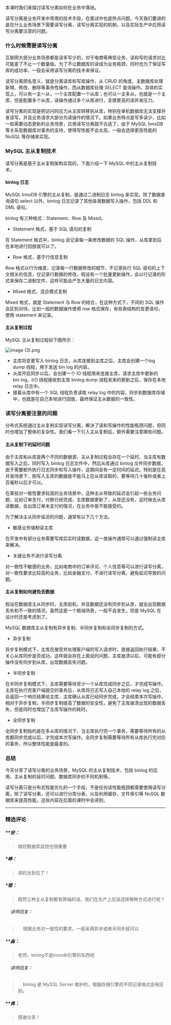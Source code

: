 <p>本课时我们来探讨读写分离如何在业务中落地。</p>
<p>读写分离是业务开发中常用的技术手段，在面试中也是热点问题，今天我们要讲的是在什么业务场景下需要读写分离，读写分离实现的机制，以及实际生产中应用读写分离要注意的问题。</p>
<h3>什么时候需要读写分离</h3>
<p>互联网大部分业务场景都是读多写少的，对于电商等典型业务，读和写的请求对比可能差了不止一个数量级。为了不让数据库的读成为业务瓶颈，同时也为了保证写库的成功率，一般会采用读写分离的技术来保证。</p>
<p>读写分离顾名思义，就是分离读库和写库操作，从 CRUD 的角度，主数据库处理新增、修改、删除等事务性操作，而从数据库处理 SELECT 查询操作。具体的实现上，可以有一主一从，一个主库配置一个从库；也可以一主多从，也就是一个主库，但是配置多个从库，读操作通过多个从库进行，支撑更高的读并发压力。</p>
<p>读写分离的实现是把访问的压力从主库转移到从库，特别在单机数据库无法支撑并发读写，并且业务请求大部分为读操作的情况下。如果业务特点是写多读少，比如一些需要动态更新的业务场景，应用读写分离就不合适了，由于 MySQL InnoDB 等关系型数据库对事务的支持，使得写性能不会太高，一般会选择更高性能的 NoSQL 等存储来实现。</p>
<h3>MySQL 主从复制技术</h3>
<p>读写分离是基于主从复制架构实现的，下面介绍一下 MySQL 中的主从复制技术。</p>
<h4>binlog 日志</h4>
<p>MySQL InnoDB 引擎的主从复制，是通过二进制日志 binlog 来实现。除了数据查询语句 select 以外，binlog 日志记录了其他各类数据写入操作，包括 DDL 和 DML 语句。</p>
<p>binlog 有三种格式：Statement、Row 及 Mixed。</p>
<ul>
<li>Statement 格式，基于 SQL 语句的复制</li>
</ul>
<p>在 Statement 格式中，binlog 会记录每一条修改数据的 SQL 操作，从库拿到后在本地进行回放就可以了。</p>
<ul>
<li>Row 格式，基于行信息复制</li>
</ul>
<p>Row 格式以行为维度，记录每一行数据修改的细节，不记录执行 SQL 语句的上下文相关的信息，仅记录行数据的修改。假设有一个批量更新操作，会以行记录的形式来保存二进制文件，这样可能会产生大量的日志内容。</p>
<ul>
<li>Mixed 格式，混合模式复制</li>
</ul>
<p>Mixed 格式，就是 Statement 与 Row 的结合，在这种方式下，不同的 SQL 操作会区别对待。比如一般的数据操作使用 row 格式保存，有些表结构的变更语句，使用 statement 来记录。</p>
<h4>主从复制过程</h4>
<p>MySQL 主从复制过程如下图所示：</p>
<p><img src="https://s0.lgstatic.com/i/image/M00/1D/63/CgqCHl7h4UKAHeKQAAGxgG2nPaQ910.png" alt="image (3).png"></p>
<ul>
<li>主库将变更写入 binlog 日志，从库连接到主库之后，主库会创建一个log dump 线程，用于发送 bin log 的内容。</li>
<li>从库开启同步以后，会创建一个 IO 线程用来连接主库，请求主库中更新的 bin log，I/O 线程接收到主库 binlog dump 进程发来的更新之后，保存在本地 relay 日志中。</li>
<li>接着从库中有一个 SQL 线程负责读取 relay log 中的内容，同步到数据库存储中，也就是在自己本地进行回放，最终保证主从数据的一致性。</li>
</ul>
<h3>读写分离要注意的问题</h3>
<p>分布式系统通过主从复制实现读写分离，解决了读和写操作的性能瓶颈问题，但同时也增加了整体的复杂性。我们看一下引入主从复制后，额外需要注意哪些问题。</p>
<h4>主从复制下的延时问题</h4>
<p>由于主库和从库是两个不同的数据源，主从复制过程会存在一个延时，当主库有数据写入之后，同时写入 binlog 日志文件中，然后从库通过 binlog 文件同步数据，由于需要额外执行日志同步和写入操作，这期间会有一定时间的延迟。特别是在高并发场景下，刚写入主库的数据是不能马上在从库读取的，要等待几十毫秒或者上百毫秒以后才可以。</p>
<p>在某些对一致性要求较高的业务场景中，这种主从导致的延迟会引起一些业务问题，比如订单支付，付款已经完成，主库数据更新了，从库还没有，这时候去从库读数据，会出现订单未支付的情况，在业务中是不能接受的。</p>
<p></p>
<p>为了解决主从同步延迟的问题，通常有以下几个方法。</p>
<ul>
<li>敏感业务强制读主库</li>
</ul>
<p>在开发中有部分业务需要写库后实时读数据，这一类操作通常可以通过强制读主库来解决。</p>
<ul>
<li>关键业务不进行读写分离</li>
</ul>
<p>对一致性不敏感的业务，比如电商中的订单评论、个人信息等可以进行读写分离，对一致性要求比较高的业务，比如金融支付，不进行读写分离，避免延迟导致的问题。</p>
<h4>主从复制如何避免丢数据</h4>
<p>假设在数据库主从同步时，主库宕机，并且数据还没有同步到从库，就会出现数据丢失和不一致的情况，虽然这是一个极端场景，一般不会发生，但是 MySQL 在设计时还是考虑到了。</p>
<p>MySQL 数据库主从复制有异步复制、半同步复制和全同步复制的方式。</p>
<ul>
<li>异步复制</li>
</ul>
<p>异步复制模式下，主库在接受并处理客户端的写入请求时，直接返回执行结果，不关心从库同步是否成功，这样就会存在上面说的问题，主库崩溃以后，可能有部分操作没有同步到从库，出现数据丢失问题。</p>
<ul>
<li>半同步复制</li>
</ul>
<p>在半同步复制模式下，主库需要等待至少一个从库完成同步之后，才完成写操作。主库在执行完客户端提交的事务后，从库将日志写入自己本地的 relay log 之后，会返回一个响应结果给主库，主库确认从库已经同步完成，才会结束本次写操作。相对于异步复制，半同步复制提高了数据的安全性，避免了主库崩溃出现的数据丢失，但是同时也增加了主库写操作的耗时。</p>
<ul>
<li>全同步复制</li>
</ul>
<p>全同步复制指的是在多从库的情况下，当主库执行完一个事务，需要等待所有的从库都同步完成以后，才完成本次写操作。全同步复制需要等待所有从库执行完对应的事务，所以整体性能是最差的。</p>
<h3>总结</h3>
<p>今天分享了读写分离的业务场景，MySQL 的主从复制技术，包括 binlog 的应用、主从复制的延时问题、数据库同步的不同机制等。</p>
<p>读写分离只是分布式性能优化的一个手段，不是任何读性能瓶颈都需要使用读写分离，除了读写分离，还可以进行分库分表，以及利用缓存，文件索引等 NoSQL 数据库来提高性能，这些内容在后面的课时中会讲到。</p>

---

### 精选评论

##### **安：
> 做好数据库监控也很重要

##### *峥：
> 讲的太到位了！

##### *锟：
> 既然三种主从复制都有弊端的话，我们在生产上应该选择哪种方式进行呢？

 ###### &nbsp;&nbsp;&nbsp; 讲师回复：
> &nbsp;&nbsp;&nbsp; 根据业务对一致性的要求，一般采用异步或者半同步就可以

##### **淼：
> 老师，binlog不是innodb引擎的东西吧

 ###### &nbsp;&nbsp;&nbsp; 讲师回复：
> &nbsp;&nbsp;&nbsp; binlog 是 MySQL Server 维护的，根据存储引擎的不同记录格式会有区别。

##### **弗：
> 感谢分享！

